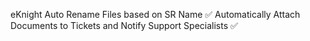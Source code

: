 

eKnight
Auto Rename Files based on SR Name ✅
Automatically Attach Documents to Tickets and Notify Support Specialists ✅
 